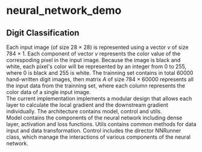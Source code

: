 # neural_network_demo

## Digit Classification  
Each input image (of size $28$ $\times$ $28$) is represented using a vector $v$ of size $784$ $\times$ $1$. Each component of vector $v$ represents the color value of the correspoding pixel in the input image. Because the image is black and white, each pixel's color will be represented by an integer from $0$ to $255$, where $0$ is black and $255$ is white. The trainning set contains in total $60000$ hand-written digit images, then matrix $A$ of size $784$ $\times$ $60000$ represents all the input data from the trainning set, where each column represents the color data of a single input image.  
The current implementation implements a modular design that allows each layer to calculate the local gradient and the downstream gradient individually. The architecture contains model, control and utils.  
Model contains the components of the neural network including dense layer, activation and loss functions. Utils contains common methods for data input and data transformation. Control includes the director NNRunner class, which manage the interactions of various components of the neural network.